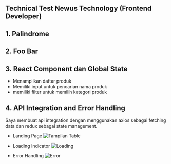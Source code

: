 ## Technical Test Newus Technology (Frontend Developer)
## 1. Palindrome
## 2. Foo Bar
## 3. React Component dan Global State
   - Menampilkan daftar produk
   - Memiliki input untuk pencarian nama produk
   - memiliki filter untuk memilih kategori produk 
## 4. API Integration and Error Handling
   Saya membuat api integration dengan menggunakan axios sebagai fetching data dan redux sebagai state management.
   - Landing Page
     ![Tampilan Table](https://github.com/user-attachments/assets/ce8aa3ea-77f1-4e23-9f0c-cdc82a5ef435)

   - Loading Indicator
     ![Loading](https://github.com/user-attachments/assets/46a26ea3-43c3-4608-a6e0-a777e6275f2a)

   - Error Handling
     ![Error](https://github.com/user-attachments/assets/2c655978-47a9-4ada-b906-47b8664b97ab)

